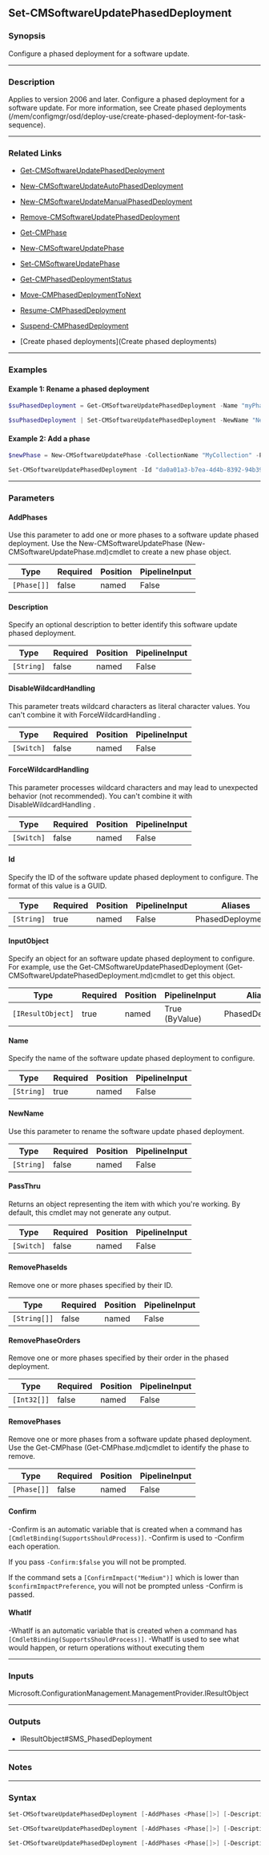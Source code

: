 Set-CMSoftwareUpdatePhasedDeployment
------------------------------------




### Synopsis
Configure a phased deployment for a software update.



---


### Description

Applies to version 2006 and later. Configure a phased deployment for a software update. For more information, see Create phased deployments (/mem/configmgr/osd/deploy-use/create-phased-deployment-for-task-sequence).



---


### Related Links
* [Get-CMSoftwareUpdatePhasedDeployment](Get-CMSoftwareUpdatePhasedDeployment)



* [New-CMSoftwareUpdateAutoPhasedDeployment](New-CMSoftwareUpdateAutoPhasedDeployment)



* [New-CMSoftwareUpdateManualPhasedDeployment](New-CMSoftwareUpdateManualPhasedDeployment)



* [Remove-CMSoftwareUpdatePhasedDeployment](Remove-CMSoftwareUpdatePhasedDeployment)



* [Get-CMPhase](Get-CMPhase)



* [New-CMSoftwareUpdatePhase](New-CMSoftwareUpdatePhase)



* [Set-CMSoftwareUpdatePhase](Set-CMSoftwareUpdatePhase)



* [Get-CMPhasedDeploymentStatus](Get-CMPhasedDeploymentStatus)



* [Move-CMPhasedDeploymentToNext](Move-CMPhasedDeploymentToNext)



* [Resume-CMPhasedDeployment](Resume-CMPhasedDeployment)



* [Suspend-CMPhasedDeployment](Suspend-CMPhasedDeployment)



* [Create phased deployments](Create phased deployments)





---


### Examples
#### Example 1: Rename a phased deployment
```PowerShell
$suPhasedDeployment = Get-CMSoftwareUpdatePhasedDeployment -Name "myPhasedDeployment"

$suPhasedDeployment | Set-CMSoftwareUpdatePhasedDeployment -NewName "New SU phased deployment" -Description "New description" -PassThru
```

#### Example 2: Add a phase
```PowerShell
$newPhase = New-CMSoftwareUpdatePhase -CollectionName "MyCollection" -PhaseName "MySUPhase" -UserNotificationOption DisplaySoftwareCenterOnly

Set-CMSoftwareUpdatePhasedDeployment -Id "da0a01a3-b7ea-4d4b-8392-94b39ecabf8b" -AddPhases ($newPhase)
```



---


### Parameters
#### **AddPhases**

Use this parameter to add one or more phases to a software update phased deployment. Use the New-CMSoftwareUpdatePhase (New-CMSoftwareUpdatePhase.md)cmdlet to create a new phase object.






|Type       |Required|Position|PipelineInput|
|-----------|--------|--------|-------------|
|`[Phase[]]`|false   |named   |False        |



#### **Description**

Specify an optional description to better identify this software update phased deployment.






|Type      |Required|Position|PipelineInput|
|----------|--------|--------|-------------|
|`[String]`|false   |named   |False        |



#### **DisableWildcardHandling**

This parameter treats wildcard characters as literal character values. You can't combine it with ForceWildcardHandling .






|Type      |Required|Position|PipelineInput|
|----------|--------|--------|-------------|
|`[Switch]`|false   |named   |False        |



#### **ForceWildcardHandling**

This parameter processes wildcard characters and may lead to unexpected behavior (not recommended). You can't combine it with DisableWildcardHandling .






|Type      |Required|Position|PipelineInput|
|----------|--------|--------|-------------|
|`[Switch]`|false   |named   |False        |



#### **Id**

Specify the ID of the software update phased deployment to configure. The format of this value is a GUID.






|Type      |Required|Position|PipelineInput|Aliases           |
|----------|--------|--------|-------------|------------------|
|`[String]`|true    |named   |False        |PhasedDeploymentId|



#### **InputObject**

Specify an object for an software update phased deployment to configure. For example, use the Get-CMSoftwareUpdatePhasedDeployment (Get-CMSoftwareUpdatePhasedDeployment.md)cmdlet to get this object.






|Type             |Required|Position|PipelineInput |Aliases         |
|-----------------|--------|--------|--------------|----------------|
|`[IResultObject]`|true    |named   |True (ByValue)|PhasedDeployment|



#### **Name**

Specify the name of the software update phased deployment to configure.






|Type      |Required|Position|PipelineInput|
|----------|--------|--------|-------------|
|`[String]`|true    |named   |False        |



#### **NewName**

Use this parameter to rename the software update phased deployment.






|Type      |Required|Position|PipelineInput|
|----------|--------|--------|-------------|
|`[String]`|false   |named   |False        |



#### **PassThru**

Returns an object representing the item with which you're working. By default, this cmdlet may not generate any output.






|Type      |Required|Position|PipelineInput|
|----------|--------|--------|-------------|
|`[Switch]`|false   |named   |False        |



#### **RemovePhaseIds**

Remove one or more phases specified by their ID.






|Type        |Required|Position|PipelineInput|
|------------|--------|--------|-------------|
|`[String[]]`|false   |named   |False        |



#### **RemovePhaseOrders**

Remove one or more phases specified by their order in the phased deployment.






|Type       |Required|Position|PipelineInput|
|-----------|--------|--------|-------------|
|`[Int32[]]`|false   |named   |False        |



#### **RemovePhases**

Remove one or more phases from a software update phased deployment. Use the Get-CMPhase (Get-CMPhase.md)cmdlet to identify the phase to remove.






|Type       |Required|Position|PipelineInput|
|-----------|--------|--------|-------------|
|`[Phase[]]`|false   |named   |False        |



#### **Confirm**
-Confirm is an automatic variable that is created when a command has ```[CmdletBinding(SupportsShouldProcess)]```.
-Confirm is used to -Confirm each operation.

If you pass ```-Confirm:$false``` you will not be prompted.


If the command sets a ```[ConfirmImpact("Medium")]``` which is lower than ```$confirmImpactPreference```, you will not be prompted unless -Confirm is passed.

#### **WhatIf**
-WhatIf is an automatic variable that is created when a command has ```[CmdletBinding(SupportsShouldProcess)]```.
-WhatIf is used to see what would happen, or return operations without executing them


---


### Inputs
Microsoft.ConfigurationManagement.ManagementProvider.IResultObject





---


### Outputs
* IResultObject#SMS_PhasedDeployment






---


### Notes




---


### Syntax
```PowerShell
Set-CMSoftwareUpdatePhasedDeployment [-AddPhases <Phase[]>] [-Description <String>] [-DisableWildcardHandling] [-ForceWildcardHandling] -Id <String> [-NewName <String>] [-PassThru] [-RemovePhaseIds <String[]>] [-RemovePhaseOrders <Int32[]>] [-RemovePhases <Phase[]>] [-Confirm] [-WhatIf] [<CommonParameters>]
```
```PowerShell
Set-CMSoftwareUpdatePhasedDeployment [-AddPhases <Phase[]>] [-Description <String>] [-DisableWildcardHandling] [-ForceWildcardHandling] -InputObject <IResultObject> [-NewName <String>] [-PassThru] [-RemovePhaseIds <String[]>] [-RemovePhaseOrders <Int32[]>] [-RemovePhases <Phase[]>] [-Confirm] [-WhatIf] [<CommonParameters>]
```
```PowerShell
Set-CMSoftwareUpdatePhasedDeployment [-AddPhases <Phase[]>] [-Description <String>] [-DisableWildcardHandling] [-ForceWildcardHandling] -Name <String> [-NewName <String>] [-PassThru] [-RemovePhaseIds <String[]>] [-RemovePhaseOrders <Int32[]>] [-RemovePhases <Phase[]>] [-Confirm] [-WhatIf] [<CommonParameters>]
```

